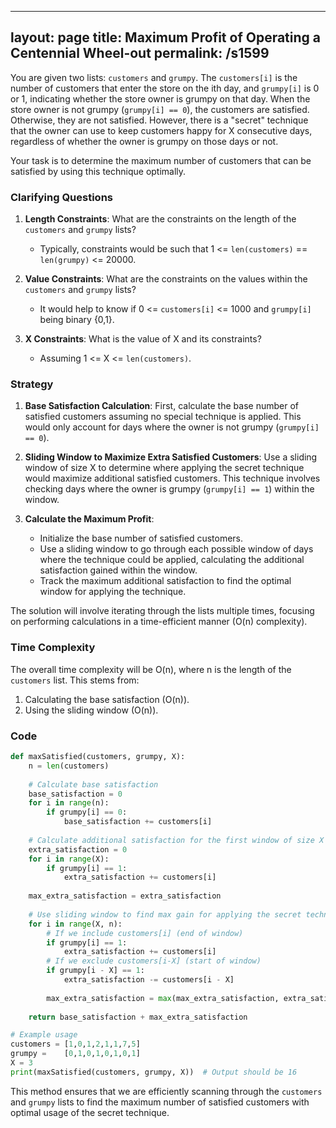 
---
layout: page
title:  Maximum Profit of Operating a Centennial Wheel-out
permalink: /s1599
---

You are given two lists: `customers` and `grumpy`. The `customers[i]` is the number of customers that enter the store on the ith day, and `grumpy[i]` is 0 or 1, indicating whether the store owner is grumpy on that day. When the store owner is not grumpy (`grumpy[i] == 0`), the customers are satisfied. Otherwise, they are not satisfied. However, there is a "secret" technique that the owner can use to keep customers happy for X consecutive days, regardless of whether the owner is grumpy on those days or not.

Your task is to determine the maximum number of customers that can be satisfied by using this technique optimally. 

### Clarifying Questions

1. **Length Constraints**: What are the constraints on the length of the `customers` and `grumpy` lists?
   - Typically, constraints would be such that 1 <= `len(customers)` == `len(grumpy)` <= 20000.

2. **Value Constraints**: What are the constraints on the values within the `customers` and `grumpy` lists?
   - It would help to know if 0 <= `customers[i]` <= 1000 and `grumpy[i]` being binary {0,1}.

3. **X Constraints**: What is the value of X and its constraints?
   - Assuming 1 <= X <= `len(customers)`.

### Strategy

1. **Base Satisfaction Calculation**: First, calculate the base number of satisfied customers assuming no special technique is applied. This would only account for days where the owner is not grumpy (`grumpy[i] == 0`).

2. **Sliding Window to Maximize Extra Satisfied Customers**: Use a sliding window of size X to determine where applying the secret technique would maximize additional satisfied customers. This technique involves checking days where the owner is grumpy (`grumpy[i] == 1`) within the window.

3. **Calculate the Maximum Profit**:
   - Initialize the base number of satisfied customers.
   - Use a sliding window to go through each possible window of days where the technique could be applied, calculating the additional satisfaction gained within the window.
   - Track the maximum additional satisfaction to find the optimal window for applying the technique.

The solution will involve iterating through the lists multiple times, focusing on performing calculations in a time-efficient manner (O(n) complexity).

### Time Complexity

The overall time complexity will be O(n), where n is the length of the `customers` list. This stems from:
1. Calculating the base satisfaction (O(n)).
2. Using the sliding window (O(n)).

### Code

```python
def maxSatisfied(customers, grumpy, X):
    n = len(customers)
    
    # Calculate base satisfaction
    base_satisfaction = 0
    for i in range(n):
        if grumpy[i] == 0:
            base_satisfaction += customers[i]
    
    # Calculate additional satisfaction for the first window of size X
    extra_satisfaction = 0
    for i in range(X):
        if grumpy[i] == 1:
            extra_satisfaction += customers[i]
    
    max_extra_satisfaction = extra_satisfaction
    
    # Use sliding window to find max gain for applying the secret technique
    for i in range(X, n):
        # If we include customers[i] (end of window)
        if grumpy[i] == 1:
            extra_satisfaction += customers[i]
        # If we exclude customers[i-X] (start of window)
        if grumpy[i - X] == 1:
            extra_satisfaction -= customers[i - X]
        
        max_extra_satisfaction = max(max_extra_satisfaction, extra_satisfaction)
    
    return base_satisfaction + max_extra_satisfaction

# Example usage
customers = [1,0,1,2,1,1,7,5]
grumpy =    [0,1,0,1,0,1,0,1]
X = 3
print(maxSatisfied(customers, grumpy, X))  # Output should be 16
```

This method ensures that we are efficiently scanning through the `customers` and `grumpy` lists to find the maximum number of satisfied customers with optimal usage of the secret technique.